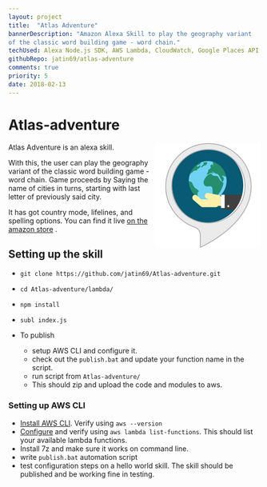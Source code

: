 ```yaml
---
layout: project
title:  "Atlas Adventure"
bannerDescription: "Amazon Alexa Skill to play the geography variant 
of the classic word building game - word chain."
techUsed: Alexa Node.js SDK, AWS Lambda, CloudWatch, Google Places API
githubRepo: jatin69/atlas-adventure
comments: true
priority: 5
date: 2018-02-13
---
```


# Atlas-adventure

<img align="right" src="https://raw.githubusercontent.com/jatin69/Atlas-adventure/master/skill-icon/skill-icon.png">
Atlas Adventure is an alexa skill. 

With this, the user can play the geography variant of the classic word building game - word chain.
Game proceeds by Saying the name of cities in turns, starting with last letter of previously said city. 

It has got country mode, lifelines, and spelling options. 
You can find it live <a href="https://www.amazon.com/Jatin-Rohilla-Atlas-Adventure/dp/B079R8DTBV/">on the amazon store</a> .


## Setting up the skill

- `git clone https://github.com/jatin69/Atlas-adventure.git`
- `cd Atlas-adventure/lambda/`
- `npm install`
- `subl index.js`

- To publish
	- setup AWS CLI and configure it. 
	- check out the `publish.bat` and update your function name in the script.
	- run script from `Atlas-adventure/`
	- This should zip and upload the code and modules to aws.

### Setting up AWS CLI

- [Install AWS CLI](https://docs.aws.amazon.com/cli/latest/userguide/installing.html). Verify using `aws --version`
- [Configure](https://developer.amazon.com/blogs/post/Tx1UE9W1NQ0GYII/publishing-your-skill-code-to-lambda-via-the-command-line-interface) and verify using `aws lambda list-functions`. This should list your available lambda functions.
- Install 7z and make sure it works on command line.
- write `publish.bat` automation script
- test configuration steps on a hello world skill. The skill should be published and be working fine in testing.
